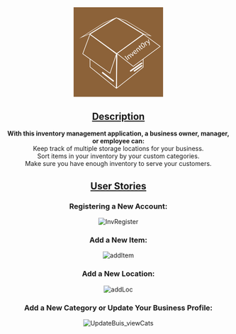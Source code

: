 <div align="center">
    <img src="https://raw.githubusercontent.com/elchic00/invent0ry/main/src/assets/inventory-logo.jpg" width="40%">

<h2><u>Description</u></h2>
<strong>With this inventory management application, a business owner, manager, or employee can:</strong> <br/>
Keep track of multiple storage locations for your business. <br/> 
Sort items in your inventory by your custom categories. <br/>
Make sure you have enough inventory to serve your customers.

<h2><u>User Stories</u></h2>
<h3>Registering a New Account:</h3>

![InvRegister](https://user-images.githubusercontent.com/40577932/168584742-5f09d0d2-5683-46b3-9393-748f5dad6a89.gif)

<h3> Add a New Item:</h3>

![addItem](https://user-images.githubusercontent.com/40577932/168585582-c23a5d9d-8e3b-4e75-b49d-ace8b6c97ad5.gif)

<h3>Add a New Location:</h3>

![addLoc](https://user-images.githubusercontent.com/40577932/168585983-96722c86-f7e6-438d-a148-9c55951833e2.gif)

<h3>Add a New Category or Update Your Business Profile:</h3>

![UpdateBuis_viewCats](https://user-images.githubusercontent.com/40577932/168586565-6d4fedaf-df29-4729-b6dc-88d6ec88b0a3.gif)
</div>
